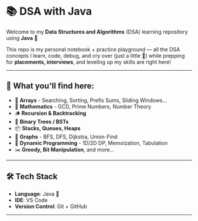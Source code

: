 # 📚 DSA with Java

Welcome to my **Data Structures and Algorithms** (DSA) learning repository using **Java** 🚀

This repo is my personal notebook + practice playground — all the DSA concepts I learn, code, debug, and cry over (just a little 🥲) while prepping for **placements, interviews**, and leveling up my skills are right here!

---

## 📌 What you'll find here:

- 🔢 **Arrays** - Searching, Sorting, Prefix Sums, Sliding Windows...
- 🧮 **Mathematics** - GCD, Prime Numbers, Number Theory
- 🪵 **Recursion & Backtracking**
- 🌲 **Binary Trees / BSTs**
- 📦 **Stacks, Queues, Heaps**
- 🧭 **Graphs** - BFS, DFS, Dijkstra, Union-Find
- 🧠 **Dynamic Programming** - 1D/2D DP, Memoization, Tabulation
- ✂️ **Greedy, Bit Manipulation**, and more...

---

## 🛠 Tech Stack

- **Language**: Java 💛
- **IDE**: VS Code
- **Version Control**: Git + GitHub

---

